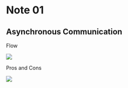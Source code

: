 # Note 01

## Asynchronous Communication

Flow

![](https://i.postimg.cc/kXn1C5bJ/01.png)

Pros and Cons

![](https://i.postimg.cc/RV6jyh5W/02.png)
